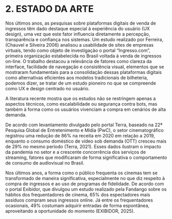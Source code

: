 # 2. ESTADO DA ARTE

Nos últimos anos, as pesquisas sobre plataformas digitais de venda de ingressos têm dado destaque especial à experiência do usuário (UX design), uma vez que este fator influencia diretamente a percepção, transparência e confiança nos sistemas. Um estudo realizado por Ferreira, (Chauvel e Silveira 2006) analisou a usabilidade de sites de empresas virtuais, tendo como objeto de investigação o portal “Ingresso.com”, primeira organização estabelecida no Brasil voltada à venda de ingressos on-line. O trabalho destacou a relevância de fatores como clareza da interface, facilidade de navegação e consistência visual, elementos que se mostraram fundamentais para a consolidação dessas plataformas digitais como alternativas eficientes aos modelos tradicionais de bilheteria, podemos dizer, se tratar de um estudo pioneiro no que se compreende como UX e design centrado no usuário. 

A literatura recente mostra que os estudos não se restringem apenas a aspectos técnicos, como escalabilidade ou segurança contra bots, mas também à forma como os usuários vivenciam a compra em cenários de alta demanda.

De acordo com levantamento divulgado pelo portal Terra, baseado na 22ª Pesquisa Global de Entretenimento e Mídia (PwC), o setor cinematográfico registrou uma redução de 86% na receita em 2020 em relação a 2019, enquanto o consumo doméstico de vídeo sob demanda (OTT) cresceu mais de 29% no mesmo período (Terra, 2021). Esses dados ilustram o impacto da pandemia no setor e a crescente concorrência dos serviços de streaming, fatores que modificaram de forma significativa o comportamento de consumo de audiovisual no Brasil.

Nos últimos anos, a forma como o público frequenta os cinemas tem se transformado de maneira significativa, especialmente no que diz respeito à compra de ingressos e ao uso de programas de fidelidade. De acordo com o portal Exibidor, que divulgou um estudo realizado pela Fandango sobre os hábitos dos frequentadores de cinema, 65% dos espectadores mais assíduos compram seus ingressos online. Já entre os frequentadores ocasionais, 49% costumam adquirir entradas de forma espontânea, aproveitando a oportunidade do momento (EXIBIDOR, 2025).
